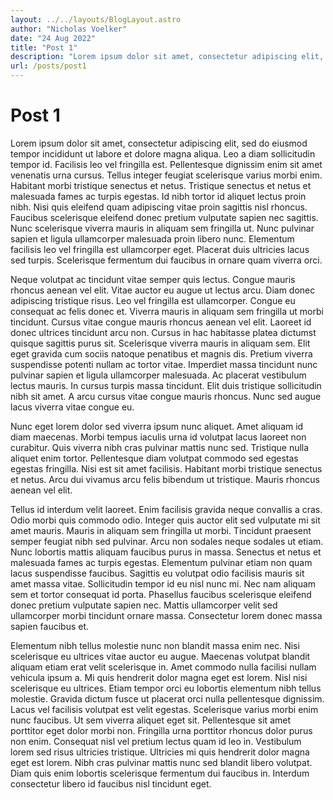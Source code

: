```yaml
---
layout: ../../layouts/BlogLayout.astro
author: "Nicholas Voelker"
date: "24 Aug 2022"
title: "Post 1"
description: "Lorem ipsum dolor sit amet, consectetur adipiscing elit, sed do eiusmod tempor incididunt ut labore et dolore magna."
url: /posts/post1
---
```


# Post 1

Lorem ipsum dolor sit amet, consectetur adipiscing elit, sed do eiusmod tempor incididunt ut labore et dolore magna aliqua. Leo a diam sollicitudin tempor id. Facilisis leo vel fringilla est. Pellentesque dignissim enim sit amet venenatis urna cursus. Tellus integer feugiat scelerisque varius morbi enim. Habitant morbi tristique senectus et netus. Tristique senectus et netus et malesuada fames ac turpis egestas. Id nibh tortor id aliquet lectus proin nibh. Nisi quis eleifend quam adipiscing vitae proin sagittis nisl rhoncus. Faucibus scelerisque eleifend donec pretium vulputate sapien nec sagittis. Nunc scelerisque viverra mauris in aliquam sem fringilla ut. Nunc pulvinar sapien et ligula ullamcorper malesuada proin libero nunc. Elementum facilisis leo vel fringilla est ullamcorper eget. Placerat duis ultricies lacus sed turpis. Scelerisque fermentum dui faucibus in ornare quam viverra orci.

Neque volutpat ac tincidunt vitae semper quis lectus. Congue mauris rhoncus aenean vel elit. Vitae auctor eu augue ut lectus arcu. Diam donec adipiscing tristique risus. Leo vel fringilla est ullamcorper. Congue eu consequat ac felis donec et. Viverra mauris in aliquam sem fringilla ut morbi tincidunt. Cursus vitae congue mauris rhoncus aenean vel elit. Laoreet id donec ultrices tincidunt arcu non. Cursus in hac habitasse platea dictumst quisque sagittis purus sit. Scelerisque viverra mauris in aliquam sem. Elit eget gravida cum sociis natoque penatibus et magnis dis. Pretium viverra suspendisse potenti nullam ac tortor vitae. Imperdiet massa tincidunt nunc pulvinar sapien et ligula ullamcorper malesuada. Ac placerat vestibulum lectus mauris. In cursus turpis massa tincidunt. Elit duis tristique sollicitudin nibh sit amet. A arcu cursus vitae congue mauris rhoncus. Nunc sed augue lacus viverra vitae congue eu.

Nunc eget lorem dolor sed viverra ipsum nunc aliquet. Amet aliquam id diam maecenas. Morbi tempus iaculis urna id volutpat lacus laoreet non curabitur. Quis viverra nibh cras pulvinar mattis nunc sed. Tristique nulla aliquet enim tortor. Pellentesque diam volutpat commodo sed egestas egestas fringilla. Nisi est sit amet facilisis. Habitant morbi tristique senectus et netus. Arcu dui vivamus arcu felis bibendum ut tristique. Mauris rhoncus aenean vel elit.

Tellus id interdum velit laoreet. Enim facilisis gravida neque convallis a cras. Odio morbi quis commodo odio. Integer quis auctor elit sed vulputate mi sit amet mauris. Mauris in aliquam sem fringilla ut morbi. Tincidunt praesent semper feugiat nibh sed pulvinar. Arcu non sodales neque sodales ut etiam. Nunc lobortis mattis aliquam faucibus purus in massa. Senectus et netus et malesuada fames ac turpis egestas. Elementum pulvinar etiam non quam lacus suspendisse faucibus. Sagittis eu volutpat odio facilisis mauris sit amet massa vitae. Sollicitudin tempor id eu nisl nunc mi. Nec nam aliquam sem et tortor consequat id porta. Phasellus faucibus scelerisque eleifend donec pretium vulputate sapien nec. Mattis ullamcorper velit sed ullamcorper morbi tincidunt ornare massa. Consectetur lorem donec massa sapien faucibus et.

Elementum nibh tellus molestie nunc non blandit massa enim nec. Nisi scelerisque eu ultrices vitae auctor eu augue. Maecenas volutpat blandit aliquam etiam erat velit scelerisque in. Amet commodo nulla facilisi nullam vehicula ipsum a. Mi quis hendrerit dolor magna eget est lorem. Nisl nisi scelerisque eu ultrices. Etiam tempor orci eu lobortis elementum nibh tellus molestie. Gravida dictum fusce ut placerat orci nulla pellentesque dignissim. Lacus vel facilisis volutpat est velit egestas. Scelerisque varius morbi enim nunc faucibus. Ut sem viverra aliquet eget sit. Pellentesque sit amet porttitor eget dolor morbi non. Fringilla urna porttitor rhoncus dolor purus non enim. Consequat nisl vel pretium lectus quam id leo in. Vestibulum lorem sed risus ultricies tristique. Ultricies mi quis hendrerit dolor magna eget est lorem. Nibh cras pulvinar mattis nunc sed blandit libero volutpat. Diam quis enim lobortis scelerisque fermentum dui faucibus in. Interdum consectetur libero id faucibus nisl tincidunt eget.
